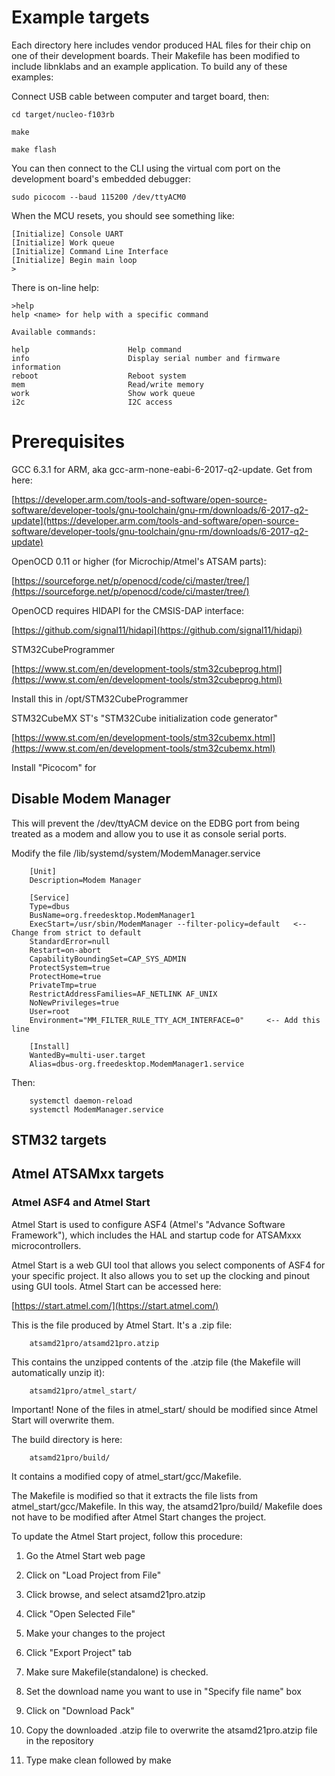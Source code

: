 # Example targets

Each directory here includes vendor produced HAL files for their chip on one
of their development boards.  Their Makefile has been modified to include
libnklabs and an example application.  To build any of these examples:

Connect USB cable between computer and target board, then:

	cd target/nucleo-f103rb

	make

	make flash

You can then connect to the CLI using the virtual com port on the
development board's embedded debugger:

	sudo picocom --baud 115200 /dev/ttyACM0

When the MCU resets, you should see something like:

	[Initialize] Console UART
	[Initialize] Work queue
	[Initialize] Command Line Interface
	[Initialize] Begin main loop
	>

There is on-line help:

    >help
    help <name> for help with a specific command

    Available commands:

    help                      Help command
    info                      Display serial number and firmware information
    reboot                    Reboot system
    mem                       Read/write memory
    work                      Show work queue
    i2c                       I2C access

# Prerequisites

GCC 6.3.1 for ARM, aka gcc-arm-none-eabi-6-2017-q2-update.  Get from here:

[https://developer.arm.com/tools-and-software/open-source-software/developer-tools/gnu-toolchain/gnu-rm/downloads/6-2017-q2-update](https://developer.arm.com/tools-and-software/open-source-software/developer-tools/gnu-toolchain/gnu-rm/downloads/6-2017-q2-update)

OpenOCD 0.11 or higher (for Microchip/Atmel's ATSAM parts):

[https://sourceforge.net/p/openocd/code/ci/master/tree/](https://sourceforge.net/p/openocd/code/ci/master/tree/)

OpenOCD requires HIDAPI for the CMSIS-DAP interface:

[https://github.com/signal11/hidapi](https://github.com/signal11/hidapi)

STM32CubeProgrammer

[https://www.st.com/en/development-tools/stm32cubeprog.html](https://www.st.com/en/development-tools/stm32cubeprog.html)

Install this in /opt/STM32CubeProgrammer

STM32CubeMX ST's "STM32Cube initialization code generator"

[https://www.st.com/en/development-tools/stm32cubemx.html](https://www.st.com/en/development-tools/stm32cubemx.html)

Install "Picocom" for 

## Disable Modem Manager

This will prevent the /dev/ttyACM device on the EDBG port from being treated
as a modem and allow you to use it as console serial ports.

Modify the file /lib/systemd/system/ModemManager.service

        [Unit]
        Description=Modem Manager

        [Service]
        Type=dbus
        BusName=org.freedesktop.ModemManager1
        ExecStart=/usr/sbin/ModemManager --filter-policy=default   <-- Change from strict to default
        StandardError=null
        Restart=on-abort
        CapabilityBoundingSet=CAP_SYS_ADMIN
        ProtectSystem=true
        ProtectHome=true
        PrivateTmp=true
        RestrictAddressFamilies=AF_NETLINK AF_UNIX
        NoNewPrivileges=true
        User=root
        Environment="MM_FILTER_RULE_TTY_ACM_INTERFACE=0"     <-- Add this line

        [Install]
        WantedBy=multi-user.target
        Alias=dbus-org.freedesktop.ModemManager1.service

Then:

        systemctl daemon-reload
        systemctl ModemManager.service

## STM32 targets

## Atmel ATSAMxx targets

### Atmel ASF4 and Atmel Start

Atmel Start is used to configure ASF4 (Atmel's "Advance Software
Framework"), which includes the HAL and startup code for ATSAMxxx
microcontrollers.

Atmel Start is a web GUI tool that allows you select components of ASF4 for
your specific project.  It also allows you to set up the clocking and pinout
using GUI tools.  Atmel Start can be accessed here:

[https://start.atmel.com/](https://start.atmel.com/)

This is the file produced by Atmel Start.  It's a .zip file:

        atsamd21pro/atsamd21pro.atzip

This contains the unzipped contents of the .atzip file (the Makefile will
automatically unzip it):

        atsamd21pro/atmel_start/

Important! None of the files in atmel_start/ should be modified since Atmel Start will
overwrite them.

The build directory is here:

        atsamd21pro/build/

It contains a modified copy of atmel_start/gcc/Makefile.

The Makefile is modified so that it extracts the file lists from
atmel_start/gcc/Makefile.  In this way, the atsamd21pro/build/ Makefile does
not have to be modified after Atmel Start changes the project.

To update the Atmel Start project, follow this procedure:

1. Go the Atmel Start web page

2. Click on "Load Project from File"

3. Click browse, and select atsamd21pro.atzip

4. Click "Open Selected File"

5. Make your changes to the project

6. Click "Export Project" tab

7. Make sure Makefile(standalone) is checked.

8. Set the download name you want to use in "Specify file name" box

8. Click on "Download Pack"

9. Copy the downloaded .atzip file to overwrite the atsamd21pro.atzip file
in the repository

10. Type make clean followed by make

